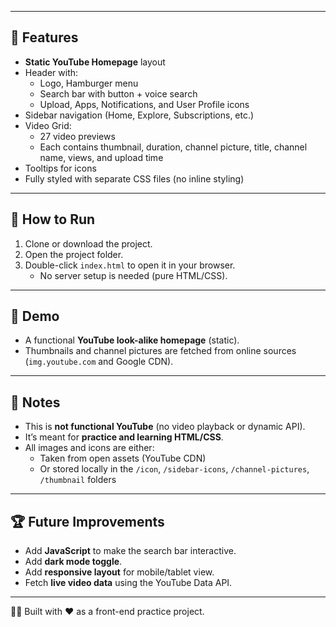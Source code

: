 
---

## 🚀 Features
- **Static YouTube Homepage** layout  
- Header with:
  - Logo, Hamburger menu
  - Search bar with button + voice search
  - Upload, Apps, Notifications, and User Profile icons  
- Sidebar navigation (Home, Explore, Subscriptions, etc.)  
- Video Grid:
  - 27 video previews
  - Each contains thumbnail, duration, channel picture, title, channel name, views, and upload time  
- Tooltips for icons  
- Fully styled with separate CSS files (no inline styling)

---

## 🔧 How to Run
1. Clone or download the project.  
2. Open the project folder.  
3. Double-click `index.html` to open it in your browser.  
   - No server setup is needed (pure HTML/CSS).  

---

## 📸 Demo
- A functional **YouTube look-alike homepage** (static).  
- Thumbnails and channel pictures are fetched from online sources (`img.youtube.com` and Google CDN).  

---

## 📌 Notes
- This is **not functional YouTube** (no video playback or dynamic API).  
- It’s meant for **practice and learning HTML/CSS**.  
- All images and icons are either:
  - Taken from open assets (YouTube CDN)  
  - Or stored locally in the `/icon`, `/sidebar-icons`, `/channel-pictures`, `/thumbnail` folders  

---

## 🏆 Future Improvements
- Add **JavaScript** to make the search bar interactive.  
- Add **dark mode toggle**.  
- Add **responsive layout** for mobile/tablet view.  
- Fetch **live video data** using the YouTube Data API.  

---

👨‍💻 Built with ❤️ as a front-end practice project.
